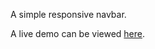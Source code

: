 A simple responsive navbar.

A live demo can be viewed [here](https://marcel-erasmus.github.io/web-component-navbar/#anchor-top).
